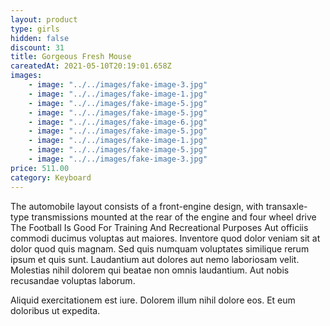```yaml
---
layout: product
type: girls
hidden: false
discount: 31
title: Gorgeous Fresh Mouse
careatedAt: 2021-05-10T20:19:01.658Z
images:
    - image: "../../images/fake-image-3.jpg"
    - image: "../../images/fake-image-1.jpg"
    - image: "../../images/fake-image-5.jpg"
    - image: "../../images/fake-image-5.jpg"
    - image: "../../images/fake-image-6.jpg"
    - image: "../../images/fake-image-5.jpg"
    - image: "../../images/fake-image-1.jpg"
    - image: "../../images/fake-image-5.jpg"
    - image: "../../images/fake-image-3.jpg"
price: 511.00
category: Keyboard
---
```

The automobile layout consists of a front-engine design, with transaxle-type transmissions mounted at the rear of the engine and four wheel drive
The Football Is Good For Training And Recreational Purposes
Aut officiis commodi ducimus voluptas aut maiores. Inventore quod dolor veniam sit at dolor quod quis magnam. Sed quis numquam voluptates similique rerum ipsum et quis sunt. Laudantium aut dolores aut nemo laboriosam velit. Molestias nihil dolorem qui beatae non omnis laudantium. Aut nobis recusandae voluptas laborum.
 Aliquid exercitationem est iure. Dolorem illum nihil dolore eos. Et eum doloribus ut expedita.
